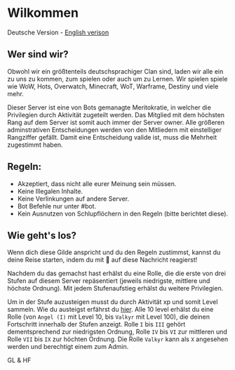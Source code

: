 # Wilkommen

Deutsche Version - [English verison](https://github.com/V-a-k-y-r-i-e/server-docs/blob/main/welcome/welcome.md)

## **Wer sind wir?**

Obwohl wir ein größtenteils deutschsprachiger Clan sind, laden wir alle ein zu uns zu kommen, zum spielen oder auch um zu Lernen.
Wir spielen spiele wie WoW, Hots, Overwatch, Minecraft, WoT, Warframe, Destiny und viele mehr.

Dieser Server ist eine von Bots gemanagte Meritokratie, in welcher die Privilegien durch Aktivität zugeteilt werden.
Das Mitglied mit dem höchsten Rang auf dem Server ist somit auch immer der Server owner. Alle größeren adminstrativen Entscheidungen werden von den Mitliedern mit einstelliger Rangziffer gefällt. Damit eine Entscheidung valide ist, muss die Mehrheit zugestimmt haben.

## **Regeln:**

- Akzeptiert, dass nicht alle eurer Meinung sein müssen.
- Keine Illegalen Inhalte.
- Keine Verlinkungen auf andere Server.
- Bot Befehle nur unter #bot.
- Kein Ausnutzen von Schlupflöchern in den Regeln (bitte berichtet diese).

## **Wie geht's los?**

Wenn dich diese Gilde anspricht und du den Regeln zustimmst, kannst du deine Reise starten, indem du mit 🚀 auf diese Nachricht reagierst!

Nachdem du das gemachst hast erhälst du eine Rolle, die die erste von drei Stufen auf diesem Server repäsentiert (jeweils niedrigste, mittlere und höchste Ordnung). Mit jedem Stufenaufstieg erhälst du weitere Privilegien.

Um in der Stufe auzusteigen musst du durch Aktivität xp und somit Level sammeln. Wie du austeigst erfährst du [hier](https://github.com/Sntx626/Yggdrasil-Experience/blob/yggdrasil/README.md). Alle 10 level erhälst du eine Rolle (von `Angel (I)` mit Level 10, bis `Valkyr` mit Level 100), die deinen Fortschritt innerhalb der Stufen anzeigt. Rolle `I` bis `III` gehört dementsprechend zur niedrigsten Ordnung, Rolle `IV` bis `VI` zur mittleren und Rolle `VII` bis `IX` zur höchten Ordnung. Die Rolle `Valkyr` kann als `X` angesehen werden und berechtigt einem zum Admin.

GL & HF
